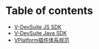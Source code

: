 # Table of contents

* [V-DevSuite JS SDK](README.md)
* [V-DevSuite Java SDK](v-devsuite-java-sdk.md)
* [VPlatform插件体系规范](vplatform-cha-jian-ti-xi-gui-fan.md)


